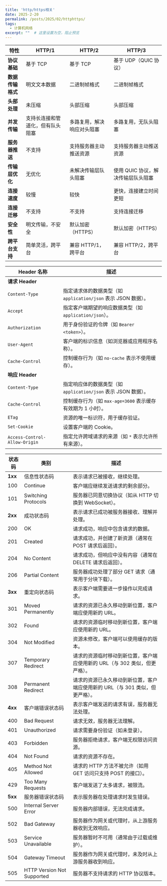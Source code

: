 ```yaml
---
title: 'http/https相关'
date: 2025-2-20
permalink: /posts/2025/02/httphttps/
tags:
  - 计算机网络
excerpt: ""  # 这里设置为空，阻止预览
---
```




| 特性             | HTTP/1                           | HTTP/2                     | HTTP/3                             |
| ---------------- | -------------------------------- | -------------------------- | ---------------------------------- |
| **协议基础**     | 基于 TCP                         | 基于 TCP                   | 基于 UDP（QUIC 协议）              |
| **数据传输格式** | 明文文本数据                     | 二进制帧格式               | 二进制帧格式                       |
| **头部处理**     | 未压缩                           | 头部压缩                   | 头部压缩                           |
| **并发传输**     | 支持长连接和管道化，但有队头阻塞 | 多路复用，解决响应对头阻塞 | 多路复用，无队头阻塞               |
| **服务器推送**   | 不支持                           | 支持服务器主动推送资源     | 支持服务器主动推送资源             |
| **传输层优化**   | 无优化                           | 未解决传输层队头阻塞       | 使用 QUIC 协议，解决传输层队头阻塞 |
| **连接速度**     | 较慢                             | 较快                       | 更快，连接建立时间更短             |
| **连接迁移**     | 不支持                           | 不支持                     | 支持连接迁移                       |
| **安全性**       | 明文传输，不安全                 | 默认加密（HTTPS）          | 默认加密（HTTPS）                  |
| **跨平台支持**   | 简单灵活，跨平台                 | 兼容 HTTP/1，跨平台        | 兼容 HTTP/2，跨平台                |

| Header 名称                   | 描述                                                         |
| ----------------------------- | ------------------------------------------------------------ |
| **请求 Header**               |                                                              |
| `Content-Type`                | 指定请求体的数据类型（如 `application/json` 表示 JSON 数据）。 |
| `Accept`                      | 指定客户端期望的响应数据类型（如 `application/json`）。      |
| `Authorization`               | 用于身份验证的令牌（如 `Bearer <token>`）。                  |
| `User-Agent`                  | 客户端的标识信息（如浏览器或应用程序名称）。                 |
| `Cache-Control`               | 控制缓存行为（如 `no-cache` 表示不使用缓存）。               |
| **响应 Header**               |                                                              |
| `Content-Type`                | 指定响应体的数据类型（如 `application/json` 表示 JSON 数据）。 |
| `Cache-Control`               | 控制缓存行为（如 `max-age=3600` 表示缓存有效期为 1 小时）。  |
| `ETag`                        | 资源的唯一标识符，用于缓存验证。                             |
| `Set-Cookie`                  | 设置客户端的 Cookie。                                        |
| `Access-Control-Allow-Origin` | 指定允许跨域请求的来源（如 `*` 表示允许所有来源）。          |

| 状态码  | 类别                       | 描述                                                         |
| ------- | -------------------------- | ------------------------------------------------------------ |
| **1xx** | 信息性状态码               | 表示请求已被接收，继续处理。                                 |
| 100     | Continue                   | 客户端应继续发送请求的剩余部分。                             |
| 101     | Switching Protocols        | 服务器已同意切换协议（如从 HTTP 切换到 WebSocket）。         |
| **2xx** | 成功状态码                 | 表示请求已成功被服务器接收、理解并处理。                     |
| 200     | OK                         | 请求成功，响应中包含请求的数据。                             |
| 201     | Created                    | 请求成功，并创建了新资源（通常在 POST 请求后返回）。         |
| 204     | No Content                 | 请求成功，但响应中没有内容（通常在 DELETE 请求后返回）。     |
| 206     | Partial Content            | 服务器成功处理了部分 GET 请求（通常用于分块下载）。          |
| **3xx** | 重定向状态码               | 表示客户端需要进一步操作以完成请求。                         |
| 301     | Moved Permanently          | 请求的资源已永久移动到新位置，客户端应使用新的 URL。         |
| 302     | Found                      | 请求的资源临时移动到新位置，客户端应使用新的 URL。           |
| 304     | Not Modified               | 资源未修改，客户端可以使用缓存的版本。                       |
| 307     | Temporary Redirect         | 请求的资源临时移动到新位置，客户端应使用新的 URL（与 302 类似，但更严格）。 |
| 308     | Permanent Redirect         | 请求的资源已永久移动到新位置，客户端应使用新的 URL（与 301 类似，但更严格）。 |
| **4xx** | 客户端错误状态码           | 表示客户端发送的请求有误，服务器无法处理。                   |
| 400     | Bad Request                | 请求无效，服务器无法理解。                                   |
| 401     | Unauthorized               | 请求需要身份验证（如未登录）。                               |
| 403     | Forbidden                  | 服务器拒绝请求，客户端无权限访问资源。                       |
| 404     | Not Found                  | 请求的资源不存在。                                           |
| 405     | Method Not Allowed         | 请求的 HTTP 方法不被允许（如用 GET 访问只支持 POST 的接口）。 |
| 429     | Too Many Requests          | 客户端发送了太多请求，被限流。                               |
| **5xx** | 服务器错误状态码           | 表示服务器在处理请求时发生错误。                             |
| 500     | Internal Server Error      | 服务器内部错误，无法完成请求。                               |
| 502     | Bad Gateway                | 服务器作为网关或代理时，从上游服务器收到无效响应。           |
| 503     | Service Unavailable        | 服务器暂时不可用（通常由于过载或维护）。                     |
| 504     | Gateway Timeout            | 服务器作为网关或代理时，未及时从上游服务器收到响应。         |
| 505     | HTTP Version Not Supported | 服务器不支持请求的 HTTP 协议版本。                           |



